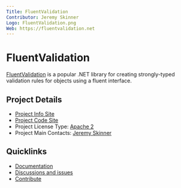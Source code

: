 ```yaml
---
Title: FluentValidation
Contributor: Jeremy Skinner
Logo: FluentValidation.png
Web: https://fluentvalidation.net
---
```


# FluentValidation

[FluentValidation](https://fluentvalidation.net/) is a popular .NET library for creating strongly-typed validation rules for objects using a fluent interface.

## Project Details

* [Project Info Site](https://fluentvalidation.net)
* [Project Code Site](https://github.com/fluentvalidation/fluentvalidation)
* Project License Type: [Apache 2](https://github.com/FluentValidation/FluentValidation/blob/master/License.txt)
* Project Main Contacts: [Jeremy Skinner](https://github.com/JeremySkinner)

## Quicklinks

* [Documentation](https://docs.fluentvalidation.net)
* [Discussions and issues](https://github.com/FluentValidation/FluentValidation/issues)
* [Contribute](https://github.com/fluentvalidation/fluentvalidation/blob/master/CONTRIBUTING.md)
